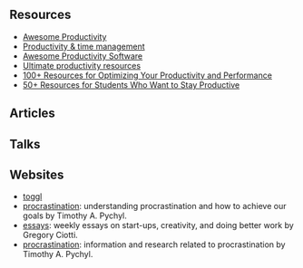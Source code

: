 ## Resources
  - [Awesome Productivity](https://github.com/jyguyomarch/awesome-productivity)
  - [Productivity & time management](https://github.com/LappleApple/awesome-leading-and-managing/blob/master/Productivity-and-Time-Management.md)
  - [Awesome Productivity Software](https://github.com/areknawo/awesome-productivity-software)
  - [Ultimate productivity resources](https://medium.com/taking-note/the-ultimate-list-of-the-best-productivity-resources-5ad2f648875b)
  - [100+ Resources for Optimizing Your Productivity and Performance](https://blog.usejournal.com/100-resources-for-optimizing-your-productivity-and-performance-7138ce27c1d1)
  - [50+ Resources for Students Who Want to Stay Productive](https://blog.doist.com/50-resources-students-stay-productive/)

## Articles


## Talks

  
## Websites
- [toggl](https://toggl.com/track)
- [procrastination](https://www.psychologytoday.com/blog/dont-delay): understanding procrastination and how to achieve our goals by Timothy A. Pychyl.
- [essays](http://www.sparringmind.com/blog/): weekly essays on start-ups, creativity, and doing better work by Gregory Ciotti.
- [procrastination](http://http-server.carleton.ca/~tpychyl/): information and research related to procrastination by Timothy A. Pychyl.
